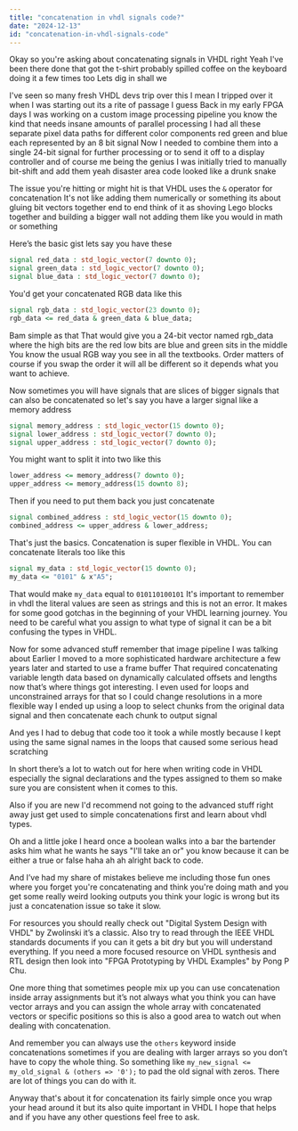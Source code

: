 ```yaml
---
title: "concatenation in vhdl signals code?"
date: "2024-12-13"
id: "concatenation-in-vhdl-signals-code"
---
```


Okay so you're asking about concatenating signals in VHDL right Yeah I've been there done that got the t-shirt probably spilled coffee on the keyboard doing it a few times too Lets dig in shall we

I've seen so many fresh VHDL devs trip over this I mean I tripped over it when I was starting out its a rite of passage I guess Back in my early FPGA days I was working on a custom image processing pipeline you know the kind that needs insane amounts of parallel processing I had all these separate pixel data paths for different color components red green and blue each represented by an 8 bit signal Now I needed to combine them into a single 24-bit signal for further processing or to send it off to a display controller and of course me being the genius I was initially tried to manually bit-shift and add them yeah disaster area code looked like a drunk snake

The issue you're hitting or might hit is that VHDL uses the `&` operator for concatenation It's not like adding them numerically or something its about gluing bit vectors together end to end think of it as shoving Lego blocks together and building a bigger wall not adding them like you would in math or something

Here’s the basic gist lets say you have these

```vhdl
signal red_data : std_logic_vector(7 downto 0);
signal green_data : std_logic_vector(7 downto 0);
signal blue_data : std_logic_vector(7 downto 0);
```

You'd get your concatenated RGB data like this

```vhdl
signal rgb_data : std_logic_vector(23 downto 0);
rgb_data <= red_data & green_data & blue_data;
```

Bam simple as that That would give you a 24-bit vector named rgb_data where the high bits are the red low bits are blue and green sits in the middle You know the usual RGB way you see in all the textbooks. Order matters of course if you swap the order it will all be different so it depends what you want to achieve.

Now sometimes you will have signals that are slices of bigger signals that can also be concatenated so let's say you have a larger signal like a memory address

```vhdl
signal memory_address : std_logic_vector(15 downto 0);
signal lower_address : std_logic_vector(7 downto 0);
signal upper_address : std_logic_vector(7 downto 0);
```

You might want to split it into two like this

```vhdl
lower_address <= memory_address(7 downto 0);
upper_address <= memory_address(15 downto 8);
```

Then if you need to put them back you just concatenate

```vhdl
signal combined_address : std_logic_vector(15 downto 0);
combined_address <= upper_address & lower_address;
```

That's just the basics. Concatenation is super flexible in VHDL. You can concatenate literals too like this

```vhdl
signal my_data : std_logic_vector(15 downto 0);
my_data <= "0101" & x"A5";
```

That would make `my_data` equal to `010110100101` It's important to remember in vhdl the literal values are seen as strings and this is not an error. It makes for some good gotchas in the beginning of your VHDL learning journey. You need to be careful what you assign to what type of signal it can be a bit confusing the types in VHDL.

Now for some advanced stuff remember that image pipeline I was talking about Earlier I moved to a more sophisticated hardware architecture a few years later and started to use a frame buffer That required concatenating variable length data based on dynamically calculated offsets and lengths now that’s where things got interesting. I even used for loops and unconstrained arrays for that so I could change resolutions in a more flexible way I ended up using a loop to select chunks from the original data signal and then concatenate each chunk to output signal

And yes I had to debug that code too it took a while mostly because I kept using the same signal names in the loops that caused some serious head scratching

In short there’s a lot to watch out for here when writing code in VHDL especially the signal declarations and the types assigned to them so make sure you are consistent when it comes to this.

Also if you are new I'd recommend not going to the advanced stuff right away just get used to simple concatenations first and learn about vhdl types.

Oh and a little joke I heard once a boolean walks into a bar the bartender asks him what he wants he says "I'll take an or" you know because it can be either a true or false haha ah ah alright back to code.

And I’ve had my share of mistakes believe me including those fun ones where you forget you're concatenating and think you're doing math and you get some really weird looking outputs you think your logic is wrong but its just a concatenation issue so take it slow.

For resources you should really check out "Digital System Design with VHDL" by Zwolinski it’s a classic. Also try to read through the IEEE VHDL standards documents if you can it gets a bit dry but you will understand everything. If you need a more focused resource on VHDL synthesis and RTL design then look into "FPGA Prototyping by VHDL Examples" by Pong P Chu.

One more thing that sometimes people mix up you can use concatenation inside array assignments but it’s not always what you think you can have vector arrays and you can assign the whole array with concatenated vectors or specific positions so this is also a good area to watch out when dealing with concatenation.

And remember you can always use the `others` keyword inside concatenations sometimes if you are dealing with larger arrays so you don’t have to copy the whole thing. So something like `my_new_signal <= my_old_signal & (others => '0');` to pad the old signal with zeros. There are lot of things you can do with it.

Anyway that's about it for concatenation its fairly simple once you wrap your head around it but its also quite important in VHDL I hope that helps and if you have any other questions feel free to ask.
